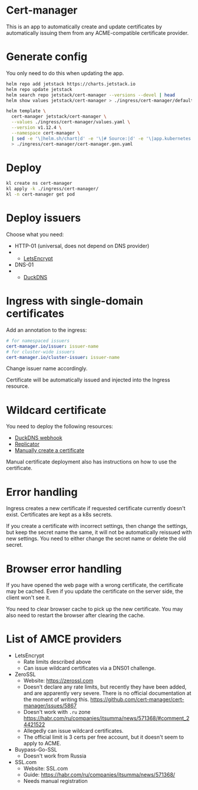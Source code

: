 
# Cert-manager

This is an app to automatically create and update certificates
by automatically issuing them from any ACME-compatible certificate provider.

# Generate config

You only need to do this when updating the app.

```bash
helm repo add jetstack https://charts.jetstack.io
helm repo update jetstack
helm search repo jetstack/cert-manager --versions --devel | head
helm show values jetstack/cert-manager > ./ingress/cert-manager/default-values.yaml
```

```bash
helm template \
  cert-manager jetstack/cert-manager \
  --values ./ingress/cert-manager/values.yaml \
  --version v1.12.4 \
  --namespace cert-manager \
  | sed -e '\|helm.sh/chart|d' -e '\|# Source:|d' -e '\|app.kubernetes.io/managed-by: Helm|d' -e '\|app.kubernetes.io/instance:|d' \
  > ./ingress/cert-manager/cert-manager.gen.yaml
```

# Deploy

```bash
kl create ns cert-manager
kl apply -k ./ingress/cert-manager/
kl -n cert-manager get pod
```

# Deploy issuers

Choose what you need:

- HTTP-01 (universal, does not depend on DNS provider)
- - [LetsEncrypt](./letsencrypt/readme.md)
- DNS-01
- - [DuckDNS](./duckdns/readme.md)

# Ingress with single-domain certificates

Add an annotation to the ingress:
```yaml
# for namespaced issuers
cert-manager.io/issuer: issuer-name
# for cluster-wide issuers
cert-manager.io/cluster-issuer: issuer-name
```

Change issuer name accordingly.

Certificate will be automatically issued and injected into the Ingress resource.

# Wildcard certificate

You need to deploy the following resources:
- [DuckDNS webhook](./duckdns/readme.md)
- [Replicator](../replicator/readme.md)
- [Manually create a certificate](../manual-wildcard/readme.md)

Manual certificate deployment also has instructions on how to use the certificate.

# Error handling

Ingress creates a new certificate if requested certificate currently doesn't exist.
Certificates are kept as a k8s secrets.

If you create a certificate with incorrect settings,
then change the settings, but keep the secret name the same,
it will not be automatically reissued with new settings.
You need to either change the secret name or delete the old secret.

# Browser error handling

If you have opened the web page with a wrong certificate, the certificate may be cached.
Even if you update the certificate on the server side, the client won't see it.

You need to clear browser cache to pick up the new certificate.
You may also need to restart the browser after clearing the cache.

# List of AMCE providers

* LetsEncrypt
  * Rate limits described above
  * Can issue wildcard certificates via a DNS01 challenge.
* ZeroSSL
  * Website: https://zerossl.com
  * Doesn't declare any rate limits,
    but recently they have been added, and are apparently very severe.
    There is no official documentation at the moment of writing this.
    https://github.com/cert-manager/cert-manager/issues/5867
  * Doesn't work with `.ru` zone
    https://habr.com/ru/companies/itsumma/news/571368/#comment_24421522
  * Allegedly can issue wildcard certificates.
  * The official limit is 3 certs per free account, but it doesn't seem to apply to ACME.
* Buypass-Go-SSL
  * Doesn't work from Russia
* SSL.com
  * Website: SSL.com
  * Guide: https://habr.com/ru/companies/itsumma/news/571368/
  * Needs manual registration
